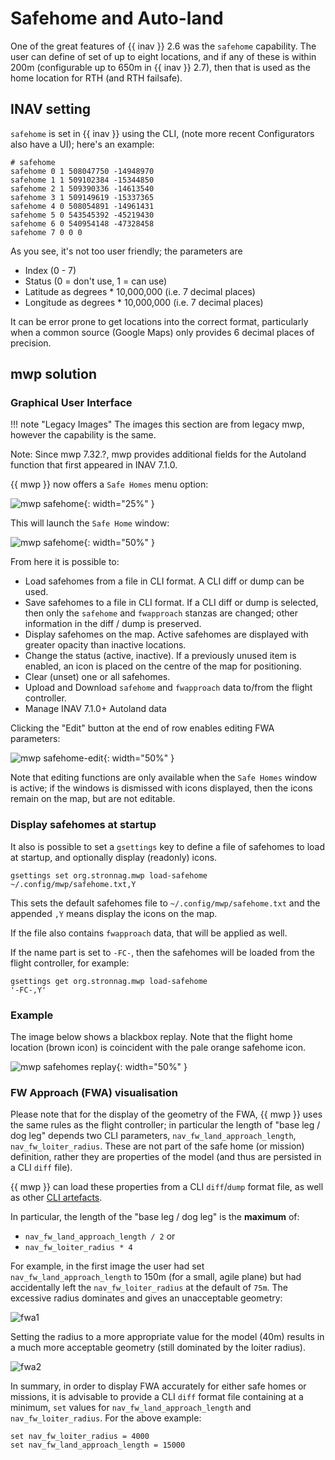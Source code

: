 # Safehome and Auto-land

One of the great features of {{ inav }} 2.6 was the `safehome` capability. The user can define of set of up to eight locations, and if any of these is within 200m (configurable up to 650m in {{ inav }} 2.7), then that is used as the home location for RTH (and RTH failsafe).

## INAV setting

`safehome` is set in {{ inav }} using the CLI, (note more recent Configurators also have a UI);  here's an example:

    # safehome
    safehome 0 1 508047750 -14948970
    safehome 1 1 509102384 -15344850
    safehome 2 1 509390336 -14613540
    safehome 3 1 509149619 -15337365
    safehome 4 0 508054891 -14961431
    safehome 5 0 543545392 -45219430
    safehome 6 0 540954148 -47328458
    safehome 7 0 0 0

As you see, it's not too user friendly; the parameters are

* Index (0 - 7)
* Status (0 = don't use, 1 = can use)
* Latitude as degrees * 10,000,000 (i.e. 7 decimal places)
* Longitude as degrees * 10,000,000 (i.e. 7 decimal places)

It can be error prone to get locations into the correct format, particularly when a common source (Google Maps) only provides 6 decimal places of precision.

## mwp solution

### Graphical User Interface

!!! note "Legacy Images"
    The images this section are from legacy mwp, however the capability is the same.

Note: Since mwp 7.32.?, mwp provides additional fields for the Autoland function that first appeared in INAV 7.1.0.

{{ mwp }} now offers a `Safe Homes` menu option:

![mwp safehome](images/mwp-safehome-menu.avif){: width="25%" }

This will launch the `Safe Home` window:

![mwp safehome](images/mwp-safehome-usage.avif){: width="50%" }

From here it is possible to:

* Load safehomes from a file in CLI format. A CLI diff or dump can be  used.
* Save safehomes to a file in CLI format. If a CLI diff or dump is selected, then only the `safehome` and `fwapproach` stanzas are changed; other information in the diff / dump is preserved.
* Display safehomes on the map. Active safehomes are displayed with greater opacity than inactive locations.
* Change the status (active, inactive). If a previously unused item is enabled, an icon is placed on the centre of the map for positioning.
* Clear (unset) one or all safehomes.
* Upload and Download `safehome` and `fwapproach` data to/from the flight controller.
* Manage INAV 7.1.0+ Autoland data

Clicking the "Edit" button at the end of row enables editing FWA parameters:

![mwp safehome-edit](images/mwp-sh1.avif){: width="50%" }

Note that editing functions are only available when the `Safe Homes` window is active; if the windows is dismissed with icons displayed, then the icons remain on the map, but are not editable.

### Display safehomes at startup

It also is possible to set a `gsettings` key to define a file of safehomes to load at startup, and optionally display (readonly) icons.

    gsettings set org.stronnag.mwp load-safehome ~/.config/mwp/safehome.txt,Y

This sets the default safehomes file to `~/.config/mwp/safehome.txt` and the appended `,Y` means display the icons on the map.

If the file also contains `fwapproach` data, that will be applied as well.

If the name part is set to `-FC-`, then the safehomes will be loaded from the flight controller, for example:

    gsettings get org.stronnag.mwp load-safehome
	'-FC-,Y'

### Example

The image below shows a blackbox replay. Note that the flight home location (brown icon) is coincident with the pale orange safehome icon.

![mwp safehomes replay](images/mwp-safehomes-replay.avif){: width="50%" }

### FW Approach (FWA) visualisation

Please note that for the display of the geometry of the FWA, {{ mwp }} uses the same rules as the flight controller; in particular the length of "base leg / dog leg" depends two CLI parameters, `nav_fw_land_approach_length`, `nav_fw_loiter_radius`. These are not part of the safe home (or mission) definition, rather they are properties of the model (and thus are persisted in a CLI `diff` file).

{{ mwp }} can load these properties from a CLI `diff`/`dump` format file, as well as other [CLI artefacts](running.md#cli-files).

In particular, the length of the "base leg / dog leg" is the **maximum** of:

* `nav_fw_land_approach_length / 2` or
* `nav_fw_loiter_radius * 4`

For example, in the first image the user had set `nav_fw_land_approach_length` to 150m (for a small, agile plane) but had accidentally left the `nav_fw_loiter_radius` at the default of `75m`. The excessive radius dominates and gives an unacceptable geometry:

![fwa1](images/fwa-ex1.avif)

Setting the radius to a more appropriate value for the model (40m) results in a much more acceptable geometry (still dominated by the loiter radius).

![fwa2](images/fwa-ex2.avif)

In summary, in order to display FWA accurately for either safe homes or missions, it is advisable to provide a CLI `diff` format file containing at a minimum, `set` values for `nav_fw_land_approach_length` and `nav_fw_loiter_radius`. For the above example:

```
set nav_fw_loiter_radius = 4000
set nav_fw_land_approach_length = 15000
```
